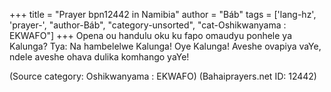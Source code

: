 +++
title = "Prayer bpn12442 in Namibia"
author = "Báb"
tags = ['lang-hz', 'prayer-', "author-Báb", "category-unsorted", "cat-Oshikwanyama : EKWAFO"]
+++
Opena ou handulu oku ku fapo omaudyu ponhele ya Kalunga? Tya: Na hambelelwe Kalunga! Oye Kalunga! Aveshe ovapiya vaYe, ndele aveshe ohava dulika komhango yaYe!

(Source category: Oshikwanyama : EKWAFO)
(Bahaiprayers.net ID: 12442)

